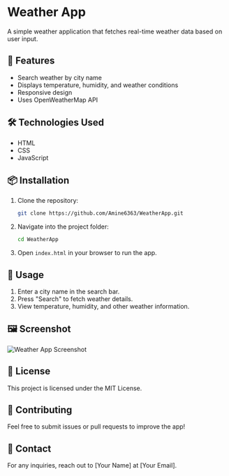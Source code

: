 # Weather App

A simple weather application that fetches real-time weather data based on user input.

## 🚀 Features
- Search weather by city name
- Displays temperature, humidity, and weather conditions
- Responsive design
- Uses OpenWeatherMap API

## 🛠️ Technologies Used
- HTML
- CSS
- JavaScript

## 📦 Installation
1. Clone the repository:
   ```sh
   git clone https://github.com/Amine6363/WeatherApp.git
   ```
2. Navigate into the project folder:
   ```sh
   cd WeatherApp
   ```
3. Open `index.html` in your browser to run the app.

## 🔧 Usage
1. Enter a city name in the search bar.
2. Press "Search" to fetch weather details.
3. View temperature, humidity, and other weather information.

## 🖼️ Screenshot
![Weather App Screenshot]([screenshot.png](https://github.com/Amine6363/WeatherApp/blob/d87b6d3b670dc615a803532a8817732aa6b41259/screenshot.png))

## 📜 License
This project is licensed under the MIT License.

## 🤝 Contributing
Feel free to submit issues or pull requests to improve the app!

## 📩 Contact
For any inquiries, reach out to [Your Name] at [Your Email].
